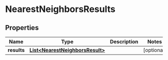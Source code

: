 

# NearestNeighborsResults

## Properties

Name | Type | Description | Notes
------------ | ------------- | ------------- | -------------
**results** | [**List&lt;NearestNeighborsResult&gt;**](NearestNeighborsResult.md) |  |  [optional]



